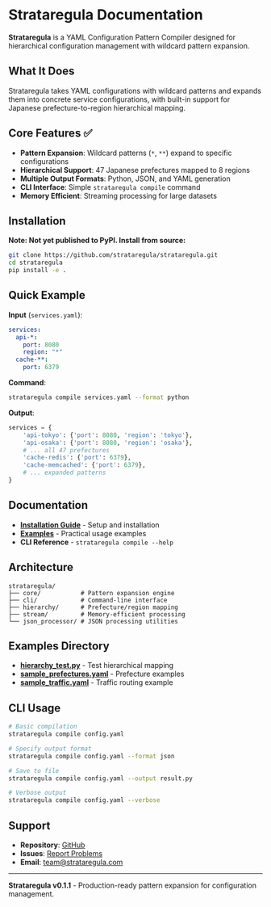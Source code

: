 # Strataregula Documentation

**Strataregula** is a YAML Configuration Pattern Compiler designed for hierarchical configuration management with wildcard pattern expansion.

## What It Does

Strataregula takes YAML configurations with wildcard patterns and expands them into concrete service configurations, with built-in support for Japanese prefecture-to-region hierarchical mapping.

## Core Features ✅

- **Pattern Expansion**: Wildcard patterns (`*`, `**`) expand to specific configurations
- **Hierarchical Support**: 47 Japanese prefectures mapped to 8 regions  
- **Multiple Output Formats**: Python, JSON, and YAML generation
- **CLI Interface**: Simple `strataregula compile` command
- **Memory Efficient**: Streaming processing for large datasets

## Installation

**Note: Not yet published to PyPI. Install from source:**

```bash
git clone https://github.com/strataregula/strataregula.git
cd strataregula
pip install -e .
```

## Quick Example

**Input** (`services.yaml`):
```yaml
services:
  api-*:
    port: 8080
    region: "*"
  cache-**:
    port: 6379
```

**Command**:
```bash
strataregula compile services.yaml --format python
```

**Output**:
```python
services = {
    'api-tokyo': {'port': 8080, 'region': 'tokyo'},
    'api-osaka': {'port': 8080, 'region': 'osaka'},
    # ... all 47 prefectures
    'cache-redis': {'port': 6379},
    'cache-memcached': {'port': 6379},
    # ... expanded patterns
}
```

## Documentation

- **[Installation Guide](getting-started/installation.md)** - Setup and installation
- **[Examples](../examples/)** - Practical usage examples
- **CLI Reference** - `strataregula compile --help`

## Architecture

```
strataregula/
├── core/           # Pattern expansion engine
├── cli/            # Command-line interface  
├── hierarchy/      # Prefecture/region mapping
├── stream/         # Memory-efficient processing
└── json_processor/ # JSON processing utilities
```

## Examples Directory

- **[hierarchy_test.py](../examples/hierarchy_test.py)** - Test hierarchical mapping
- **[sample_prefectures.yaml](../examples/sample_prefectures.yaml)** - Prefecture examples
- **[sample_traffic.yaml](../examples/sample_traffic.yaml)** - Traffic routing example

## CLI Usage

```bash
# Basic compilation
strataregula compile config.yaml

# Specify output format
strataregula compile config.yaml --format json

# Save to file  
strataregula compile config.yaml --output result.py

# Verbose output
strataregula compile config.yaml --verbose
```

## Support

- **Repository**: [GitHub](https://github.com/strataregula/strataregula)
- **Issues**: [Report Problems](https://github.com/strataregula/strataregula/issues)  
- **Email**: team@strataregula.com

---

**Strataregula v0.1.1** - Production-ready pattern expansion for configuration management.